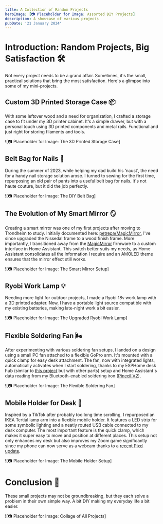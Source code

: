 ```yaml
---
title: A Collection of Random Projects
heroImage: [📷 Placeholder for Image: Assorted DIY Projects]
description: A showcase of various projects
pubDate: '21 January 2024'
---
```


# Introduction: Random Projects, Big Satisfaction 🛠️

Not every project needs to be a grand affair. Sometimes, it's the small, practical solutions that bring the most satisfaction. Here's a glimpse into some of my mini-projects.

## Custom 3D Printed Storage Case 📦

With some leftover wood and a need for organization, I crafted a storage case to fit under my 3D printer cabinet. It's a simple drawer, but with a personal touch using 3D printed components and metal rails. Functional and just right for storing filaments and tools.

![📷 Placeholder for Image: The 3D Printed Storage Case]

## Belt Bag for Nails 🔨

During the summer of 2023, while helping my dad build his 'naust', the need for a handy nail storage solution arose. I turned to sewing for the first time, repurposing an old pair of pants into a useful belt bag for nails. It's not haute couture, but it did the job perfectly.

![📷 Placeholder for Image: The DIY Belt Bag]

## The Evolution of My Smart Mirror 🪞

Creating a smart mirror was one of my first projects after moving to Trondheim to study. Initially documented here: [petrepa/MagicMirror](https://github.com/petrepa/MagicMirror), I've since upgraded the Nissedal frame to a wood finish frame. More importantly, I transitioned away from the [MagicMirror](https://magicmirror.builders/) firmware to a custom interface in Home Assistant. This switch better suits my needs, as Home Assistant consolidates all the information I require and an AMOLED theme ensures that the mirror effect still works.

![📷 Placeholder for Image: The Smart Mirror Setup]

## Ryobi Work Lamp 💡

Needing more light for outdoor projects, I made a Ryobi 18v work lamp with a 3D printed adapter. Now, I have a portable light source compatible with my existing batteries, making late-night work a bit easier.

![📷 Placeholder for Image: The Upgraded Ryobi Work Lamp]

## Flexible Soldering Fan 🌬️

After experimenting with various soldering fan setups, I landed on a design using a small PC fan attached to a flexible GoPro arm. It's mounted with a quick clamp for easy desk attachment. The fan, now with integrated lights, automatically activates when I start soldering, thanks to my ESPHome desk hub (similar to [this project](https://github.com/petrepa/ESPHome-Solder_Station) but with other parts) setup and Home Assistant's data reading from my Bluetooth-enabled soldering iron ([Pinecil V2](https://pine64.com/product/pinecil-smart-mini-portable-soldering-iron/)).

![📷 Placeholder for Image: The Flexible Soldering Fan]

## Mobile Holder for Desk 📱

Inspired by a TikTok after probably too long time scrolling, I repurposed an IKEA Tertial lamp arm into a flexible mobile holder. It features a LED strip for some symbolic lighting and a neatly routed USB cable connected to my desk computer. The most important feature is the quick clamp, which makes it super easy to move and position at different places. This setup not only enhances my desk but also improves my Zoom game significantly since my phone can now serve as a webcam thanks to a [recent Pixel update](https://support.google.com/googlecamera/answer/14274129?hl=en).

![📷 Placeholder for Image: The Mobile Holder Setup]

# Conclusion 🌟

These small projects may not be groundbreaking, but they each solve a problem in their own simple way. A bit DIY making my everyday life a bit easier.

![📷 Placeholder for Image: Collage of All Projects]
